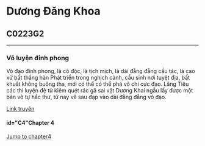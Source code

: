 <!DOCTYPE html>
<html>
    <head>
        <title>LẦN ĐẦU TẠO HTML</title>
    </head>
    <body>
        <h1>Dương Đăng Khoa</h1>
        <h2>C0223G2</h2>
        <hr>
        <h3>Võ luyện đỉnh phong</h3>
        <p>Võ đạo đỉnh phong, là cô độc, là tịch mịch, là dài đằng đẵng cầu tác, là cao xử bất thắng hàn
Phát triển trong nghịch cảnh, cầu sinh nơi tuyệt địa, bất khuất không buông tha, mới có thể có thể phá võ chi cực đạo.
Lăng Tiêu các thí luyện đệ tử kiêm quét rác gã sai vặt Dương Khai ngẫu lấy được một bản vô tự hắc thư, từ nay về sau đạp vào dài đằng đẵng võ đạo.</p>
        <a href= "https://truyentranhaudio.org/truyen-vo-luyen-dinh-phong.html">Link truyện</a>
        <h4> id="C4"Chapter 4</h4>
        <a href="#C4">Jump to chapter4</a>
    </body>
</html>


